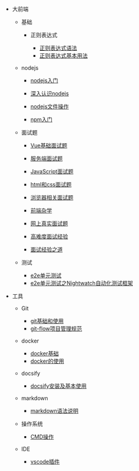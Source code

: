* 大前端

	* 基础

		* 正则表达式

			- [正则表达式语法](知识笔记/大前端/基础/正则表达式/正则表达式语法.md)
			- [正则表达式基本用法](知识笔记/大前端/基础/正则表达式/正则表达式基本用法.md)

	* nodejs

		* [nodejs入门](知识笔记/大前端/nodejs/nodejs开发/nodejs入门.md)
		* [深入认识nodejs](知识笔记/大前端/nodejs/nodejs开发/深入认识nodejs.md)
		* [nodejs文件操作](知识笔记/大前端/nodejs/nodejs开发/nodejs文件操作.md)
		
		* [npm入门](知识笔记/大前端/nodejs/npm入门.md)

	* 面试题

		* [Vue基础面试题](知识笔记/大前端/面试题/基础面试题/Vue基础面试题.md)
		* [服务端面试题](知识笔记/大前端/面试题/基础面试题/服务端面试题.md)

		* [JavaScript面试题](知识笔记/大前端/面试题/基础面试题/JavaScript面试题.md)
		* [html和css面试题](知识笔记/大前端/面试题/基础面试题/html和css面试题.md)
		* [浏览器相关面试题](知识笔记/大前端/面试题/基础面试题/浏览器相关面试题.md)

		* [前端杂学](知识笔记/大前端/面试题/基础面试题/前端杂学.md)

		* [网上真实面试题](知识笔记/大前端/面试题/网上真实面试题.md)
		* [高难度面试经验](知识笔记/大前端/面试题/高难度面试经验.md)
		* [面试经验之道](知识笔记/大前端/面试题/面试经验之道.md)

	* 测试

		* [e2e单元测试](知识笔记/大前端/测试/e2e单元测试/e2e单元测试.md)
		* [e2e单元测试之Nightwatch自动化测试框架](知识笔记/大前端/测试/e2e单元测试/e2e单元测试之Nightwatch自动化测试框架.md)
	
* 工具

	* Git

		* [git基础和使用](知识笔记/工具/版本控制/Git/git基础和使用.md)
		* [git-flow项目管理规范](知识笔记/工具/版本控制/Git/git-flow项目管理规范.md)

	* docker

		* [docker基础](知识笔记/工具/虚拟机/docker/docker基础.md)
		* [docker的使用](知识笔记/工具/虚拟机/docker/docker的使用.md)

	* docsify

		- [docsify安装及基本使用](开发积累/docsify/docsify安装及基本使用.md)
		
	* markdown

		- [markdown语法说明](知识笔记/工具/markdown/markdown语法说明.md)
		
	* 操作系统

		- [CMD操作](知识笔记/工具/操作系统/CMD操作.md)
		
	* IDE

		- [vscode插件](知识笔记/工具/IDE/VSCode/vscode插件.md)
